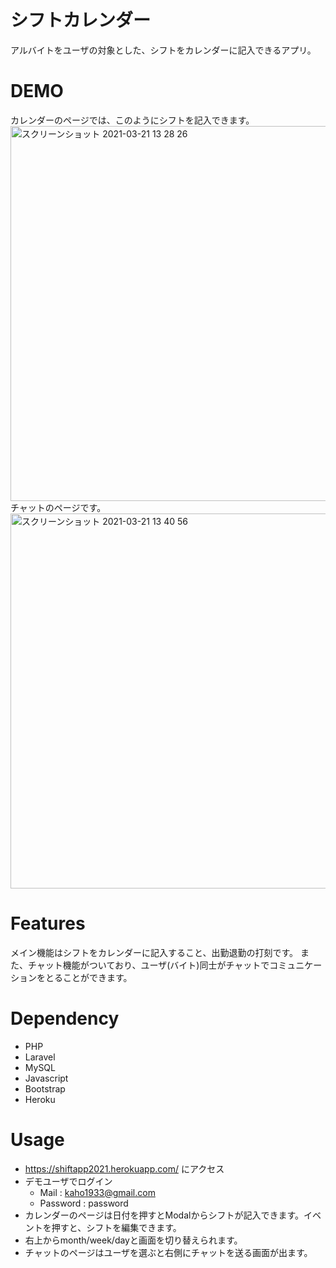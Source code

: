
# シフトカレンダー
アルバイトをユーザの対象とした、シフトをカレンダーに記入できるアプリ。

# DEMO
カレンダーのページでは、このようにシフトを記入できます。
<img width="600" alt="スクリーンショット 2021-03-21 13 28 26" src="https://user-images.githubusercontent.com/54792380/111894037-c1e2a080-8a4a-11eb-8409-a64227fc4c59.png">
チャットのページです。
<img width="600" alt="スクリーンショット 2021-03-21 13 40 56" src="https://user-images.githubusercontent.com/54792380/111894078-2ef63600-8a4b-11eb-8305-57ec2ac4780d.png">

# Features
メイン機能はシフトをカレンダーに記入すること、出勤退勤の打刻です。
また、チャット機能がついており、ユーザ(バイト)同士がチャットでコミュニケーションをとることができます。

# Dependency

- PHP
- Laravel
- MySQL
- Javascript
- Bootstrap
- Heroku

# Usage
- https://shiftapp2021.herokuapp.com/ にアクセス
- デモユーザでログイン
    - Mail : kaho1933@gmail.com
    - Password : password
- カレンダーのページは日付を押すとModalからシフトが記入できます。イベントを押すと、シフトを編集できます。
- 右上からmonth/week/dayと画面を切り替えられます。
- チャットのページはユーザを選ぶと右側にチャットを送る画面が出ます。




